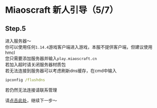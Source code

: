 # Miaoscraft 新人引导（5/7）

## Step.5

进入服务器～   
你可以使用任何```1.14.4```游戏客户端进入游戏，本服不提供客户端，但建议使用hmcl   
您只需要添加服务器并输入```play.miaoscraft.cn```   
若加入超时请关闭服务器材质包   
若无法连接到服务器可以考虑刷新dns缓存，在cmd中输入  
```cmd
ipconfig /flushdns
```
若仍然无法连接请联系管理   
   
请[点击此处](help-6.md)，继续下一步～   